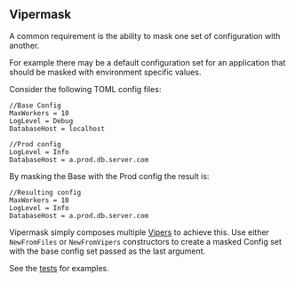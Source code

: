 ## Vipermask

A common requirement is the ability to mask one set of configuration with another. 

For example there may be a default configuration set for an application that should be masked with environment specific values.

Consider the following TOML config files:


```
//Base Config
MaxWorkers = 10
LogLevel = Debug
DatabaseHost = localhost
```

```
//Prod config
LogLevel = Info
DatabaseHost = a.prod.db.server.com
```
By masking the Base with the Prod config the result is:

```
//Resulting config
MaxWorkers = 10
LogLevel = Info
DatabaseHost = a.prod.db.server.com
```

Vipermask simply composes multiple [Vipers](https://github.com/spf13/viper) to achieve this.  Use either ```NewFromFiles``` or ```NewFromVipers``` constructors to create a masked Config set with the base config set passed as the last argument.

See the [tests](configreader_test.go) for examples.
